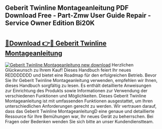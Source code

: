 ## Geberit Twinline Montageanleitung PDF Download Free - Part-Zmw User Guide Repair - Service Owner Edition Bi20K

# <h2><a href="http://df7zz6.blite.top/?on=Geberit+Twinline+Montageanleitung">🔗Download 👉🔴 Geberit Twinline Montageanleitung</a></h2>

[![Geberit Twinline Montageanleitung new download](https://i.imgur.com/lujVjoI.png)](http://df7zz6.blite.top/?on=Geberit+Twinline+Montageanleitung)
Herzlichen Glückwunsch zu Ihrem Kauf! Dieses Handbuch feiert Ihr neues REDDDDDDD und bietet eine Roadmap für den erfolgreichen Betrieb. Bevor Sie Ihr Geberit Twinline Montageanleitung verwenden, empfehlen wir Ihnen, dieses Handbuch sorgfältig zu lesen. Es enthält detaillierte Anweisungen zur Einrichtung des Produkts sowie Informationen zur Verwendung der verschiedenen Funktionen und Möglichkeiten. Dieses Geberit Twinline Montageanleitung ist mit umfassenden Funktionen ausgestattet, um Ihren unterschiedlichen Anforderungen gerecht zu werden. Wir vertrauen darauf, dass das Geberit Twinline MontageanleitungD eine genaue und detaillierte Ressource für Ihre Bemühungen war, Ihr neues Gerät zu beherrschen. Bei Fragen oder Bedenken wenden Sie sich bitte an unser Kundendienstteam.

